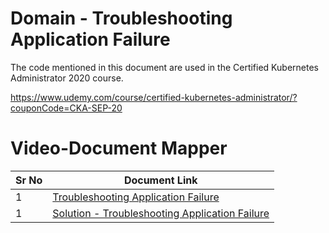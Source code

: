 # Domain - Troubleshooting Application Failure

The code mentioned in this document are used in the Certified Kubernetes Administrator 2020 course.

https://www.udemy.com/course/certified-kubernetes-administrator/?couponCode=CKA-SEP-20


# Video-Document Mapper

| Sr No | Document Link |
| ------ | ------ |
| 1 | [Troubleshooting Application Failure][PlDa] |
| 1 | [Solution - Troubleshooting Application Failure][PlDb] |



   [PlDa]: <https://github.com/zealvora/certified-kubernetes-administrator/blob/master/Domain%209%20-%20Troubleshooting/application-failure.yaml>
   [PlDb]: <https://github.com/zealvora/certified-kubernetes-administrator/blob/master/Domain%209%20-%20Troubleshooting/application-failure-solution.yaml>

